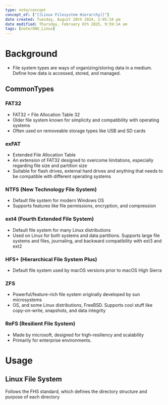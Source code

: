 ```yaml
---
type: note/concept
concept_of: ["[[Linux Filesystem Hierarchy]]"]
date created: Tuesday, August 20th 2024, 2:05:34 pm
date modified: Thursday, February 6th 2025, 9:59:14 am
tags: [note/GNU_Linux]
---
```

# Background
- File system types are ways of organizing/storing data in a medium. Define how data is accessed, stored, and managed.

## CommonTypes
### FAT32 
- FAT32 = File Allocation Table 32
- Older file system known for simplicity and compatibility with operating systems
- Often used on removeable storage types like USB and SD cards

### exFAT
- Extended File Allocation Table
- An extension of FAT32 designed to overcome limitations, especially regarding file size and partition size
- Suitable for flash drives, external hard drives and anything that needs to be compatible with different operating systems

### NTFS (New Technology File System)
- Default file system for modern Windows OS
- Supports features like file permissions, encryption, and compression

### ext4 (Fourth Extended File System)
- Default file system for many Linux distributions
- Used on Linux for both systems and data partitions. Supports large file systems and files, journaling, and backward compatibility with ext3 and ext2

### HFS+ (Hierarchical File System Plus)
- Default file system used by macOS versions prior to macOS High Sierra

### ZFS
- Powerful/feature-rich file system originally developed by sun microsystems
- OS, and some Linux distributions, FreeBSD. Supports cool stuff like copy-on-write, snapshots, and data integrity

### ReFS (Resilient File System)
- Made by microsoft, designed for high-resiliency and scalability
- Primarily for enterprise environments.

# Usage

## Linux File System
Follows the FHS standard, which defines the directory structure and purpose of each directory 

